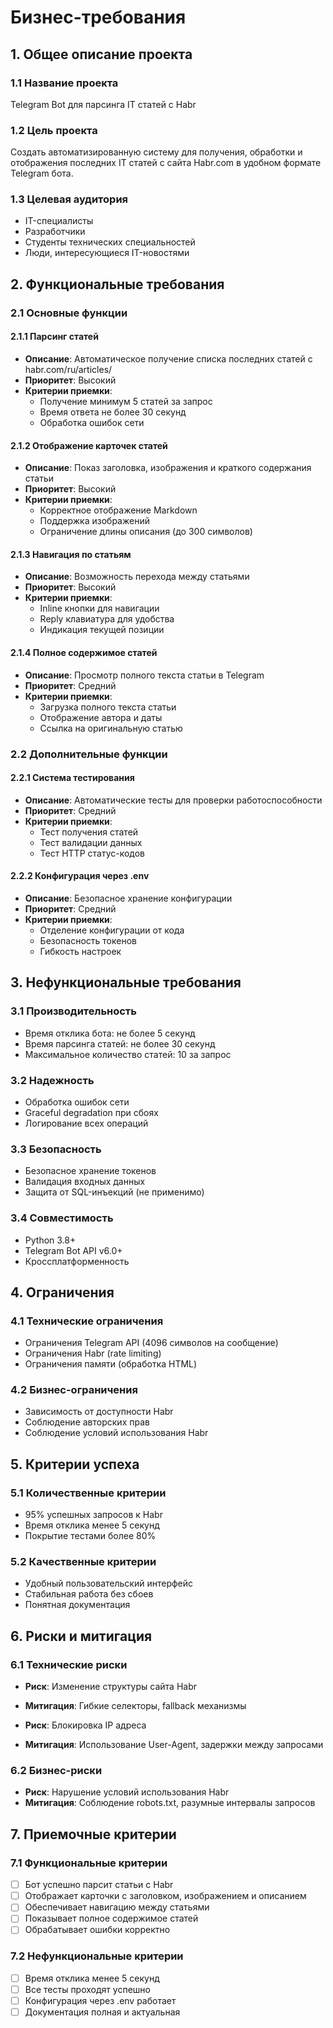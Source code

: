 # Бизнес-требования

## 1. Общее описание проекта

### 1.1 Название проекта
Telegram Bot для парсинга IT статей с Habr

### 1.2 Цель проекта
Создать автоматизированную систему для получения, обработки и отображения последних IT статей с сайта Habr.com в удобном формате Telegram бота.

### 1.3 Целевая аудитория
- IT-специалисты
- Разработчики
- Студенты технических специальностей
- Люди, интересующиеся IT-новостями

## 2. Функциональные требования

### 2.1 Основные функции

#### 2.1.1 Парсинг статей
- **Описание**: Автоматическое получение списка последних статей с habr.com/ru/articles/
- **Приоритет**: Высокий
- **Критерии приемки**:
  - Получение минимум 5 статей за запрос
  - Время ответа не более 30 секунд
  - Обработка ошибок сети

#### 2.1.2 Отображение карточек статей
- **Описание**: Показ заголовка, изображения и краткого содержания статьи
- **Приоритет**: Высокий
- **Критерии приемки**:
  - Корректное отображение Markdown
  - Поддержка изображений
  - Ограничение длины описания (до 300 символов)

#### 2.1.3 Навигация по статьям
- **Описание**: Возможность перехода между статьями
- **Приоритет**: Высокий
- **Критерии приемки**:
  - Inline кнопки для навигации
  - Reply клавиатура для удобства
  - Индикация текущей позиции

#### 2.1.4 Полное содержимое статей
- **Описание**: Просмотр полного текста статьи в Telegram
- **Приоритет**: Средний
- **Критерии приемки**:
  - Загрузка полного текста статьи
  - Отображение автора и даты
  - Ссылка на оригинальную статью

### 2.2 Дополнительные функции

#### 2.2.1 Система тестирования
- **Описание**: Автоматические тесты для проверки работоспособности
- **Приоритет**: Средний
- **Критерии приемки**:
  - Тест получения статей
  - Тест валидации данных
  - Тест HTTP статус-кодов

#### 2.2.2 Конфигурация через .env
- **Описание**: Безопасное хранение конфигурации
- **Приоритет**: Средний
- **Критерии приемки**:
  - Отделение конфигурации от кода
  - Безопасность токенов
  - Гибкость настроек

## 3. Нефункциональные требования

### 3.1 Производительность
- Время отклика бота: не более 5 секунд
- Время парсинга статей: не более 30 секунд
- Максимальное количество статей: 10 за запрос

### 3.2 Надежность
- Обработка ошибок сети
- Graceful degradation при сбоях
- Логирование всех операций

### 3.3 Безопасность
- Безопасное хранение токенов
- Валидация входных данных
- Защита от SQL-инъекций (не применимо)

### 3.4 Совместимость
- Python 3.8+
- Telegram Bot API v6.0+
- Кроссплатформенность

## 4. Ограничения

### 4.1 Технические ограничения
- Ограничения Telegram API (4096 символов на сообщение)
- Ограничения Habr (rate limiting)
- Ограничения памяти (обработка HTML)

### 4.2 Бизнес-ограничения
- Зависимость от доступности Habr
- Соблюдение авторских прав
- Соблюдение условий использования Habr

## 5. Критерии успеха

### 5.1 Количественные критерии
- 95% успешных запросов к Habr
- Время отклика менее 5 секунд
- Покрытие тестами более 80%

### 5.2 Качественные критерии
- Удобный пользовательский интерфейс
- Стабильная работа без сбоев
- Понятная документация

## 6. Риски и митигация

### 6.1 Технические риски
- **Риск**: Изменение структуры сайта Habr
- **Митигация**: Гибкие селекторы, fallback механизмы

- **Риск**: Блокировка IP адреса
- **Митигация**: Использование User-Agent, задержки между запросами

### 6.2 Бизнес-риски
- **Риск**: Нарушение условий использования Habr
- **Митигация**: Соблюдение robots.txt, разумные интервалы запросов

## 7. Приемочные критерии

### 7.1 Функциональные критерии
- [ ] Бот успешно парсит статьи с Habr
- [ ] Отображает карточки с заголовком, изображением и описанием
- [ ] Обеспечивает навигацию между статьями
- [ ] Показывает полное содержимое статей
- [ ] Обрабатывает ошибки корректно

### 7.2 Нефункциональные критерии
- [ ] Время отклика менее 5 секунд
- [ ] Все тесты проходят успешно
- [ ] Конфигурация через .env работает
- [ ] Документация полная и актуальная
